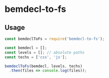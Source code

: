bemdecl-to-fs
=============

## Usage

```javascript
const bemdeclToFs = require('bemdecl-to-fs');

const bemdecl = [];
const levels = []; // absolute paths
const techs = ['css', 'js'];

bemdeclToFs(bemdecl, levels, techs)
  .then(files => console.log(files));
```
